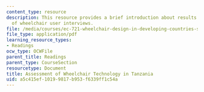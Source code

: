 ```yaml
---
content_type: resource
description: This resource provides a brief introduction about results and discussion
  of wheelchair user interviews.
file: /media/courses/ec-721-wheelchair-design-in-developing-countries-spring-2009/a5c415ef10199817b953f6339ff1c54a_MITEC_721S09_read01_winter.pdf
file_type: application/pdf
learning_resource_types:
- Readings
ocw_type: OCWFile
parent_title: Readings
parent_type: CourseSection
resourcetype: Document
title: Assessment of Wheelchair Technology in Tanzania
uid: a5c415ef-1019-9817-b953-f6339ff1c54a
---
```

